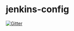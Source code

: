 # jenkins-config

[![Gitter](https://badges.gitter.im/Join%20Chat.svg)](https://gitter.im/freebsd/jenkins-config?utm_source=badge&utm_medium=badge&utm_campaign=pr-badge&utm_content=badge)